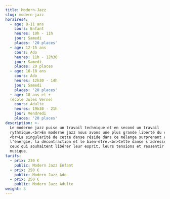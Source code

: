 ```yaml
---
title: Modern-Jazz
slug: modern-jazz
horaires4:
  - age: 8-11 ans
    cours: Enfant
    heures: 10h - 11h
    jour: Samedi
    places: '20 places'
  - age: 12-15 ans
    cours: Ado
    heures: 11h - 12h30
    jour: Samedi
    places: 20 places
  - age: 16-18 ans
    cours: Ado
    heures: 12h30 - 14h
    jour: Samedi
    places: '20 places'
  - age: 18 ans et +
  (école Jules Verne)
    cours: Adulte
    heures: 19h30 - 21h
    jour: Vendredi
    places: '20 places'
description: >-
  Le moderne jazz puise un travail technique et en second un travail
  rythmique.<br>En moderne jazz nous avons une plus grande liberté du corps.
  <br>La singularité de cette danse réside dans ce mélange surprenant entre
  l'énergie, la décontraction et le bien-être.<br>Cette danse s'adresse a tout
  ceux qui souhaitent libérer leur esprit, leurs tensions et ressentir la
  musique.
tarifs:
  - prix: 230 €
    public: Modern Jazz Enfant
  - prix: 250 €
    public: Modern Jazz Ado
  - prix: 250 €
    public: Modern Jazz Adulte
weight: 3
---
```

